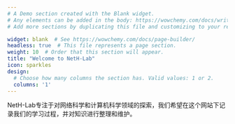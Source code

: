 ```yaml
---
# A Demo section created with the Blank widget.
# Any elements can be added in the body: https://wowchemy.com/docs/writing-markdown-latex/
# Add more sections by duplicating this file and customizing to your requirements.

widget: blank  # See https://wowchemy.com/docs/page-builder/
headless: true  # This file represents a page section.
weight: 10  # Order that this section will appear.
title: "Welcome to NetH-Lab"
icon: sparkles
design:
  # Choose how many columns the section has. Valid values: 1 or 2.
  columns: '1'
---
```


NetH-Lab专注于对网络科学和计算机科学领域的探索，我们希望在这个网站下记录我们的学习过程，并对知识进行整理和维护。

